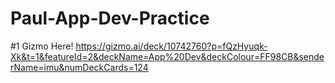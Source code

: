 # Paul-App-Dev-Practice

#1 Gizmo Here!
https://gizmo.ai/deck/10742760?p=fQzHyuqk-Xk&t=1&featureId=2&deckName=App%20Dev&deckColour=FF98CB&senderName=imu&numDeckCards=124
